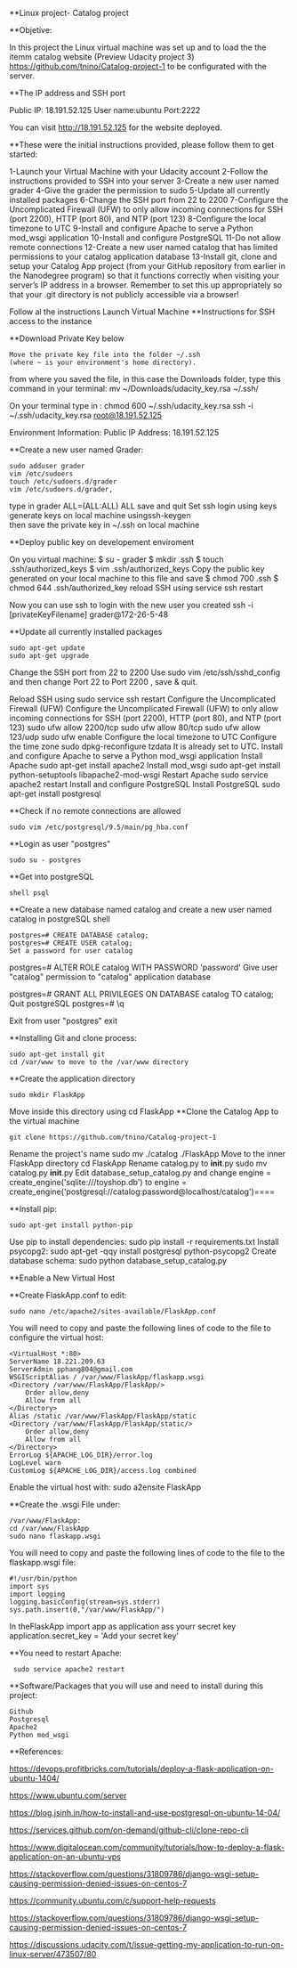 **Linux project- Catalog project

**Objetive: 

In this project the Linux virtual machine was set up and to load the the itemm catalog website (Preview Udacity project 3)
https://github.com/tnino/Catalog-project-1
to be configurated with the server. 

**The IP address and SSH port 

 Public IP: 18.191.52.125 
 User name:ubuntu
 Port:2222
 
You can visit http://18.191.52.125 for the website deployed.

**These were the initial instructions provided, please follow them to get started:

1-Launch your Virtual Machine with your Udacity account
2-Follow the instructions provided to SSH into your server
3-Create a new user named grader
4-Give the grader the permission to sudo
5-Update all currently installed packages
6-Change the SSH port from 22 to 2200
7-Configure the Uncomplicated Firewall (UFW) to only allow incoming connections for SSH (port 2200), HTTP (port 80), and NTP (port 123)
8-Configure the local timezone to UTC
9-Install and configure Apache to serve a Python mod_wsgi application
10-Install and configure PostgreSQL
11-Do not allow remote connections
12-Create a new user named catalog that has limited permissions to your catalog application database
13-Install git, clone and setup your Catalog App project (from your GitHub repository from earlier in the Nanodegree program) so that it functions correctly when visiting your server’s IP address in a browser. Remember to set this up appropriately so that your .git directory is not publicly accessible via a browser!

Follow al the instructions
Launch Virtual Machine
**Instructions for SSH access to the instance

**Download Private Key below
	
	Move the private key file into the folder ~/.ssh 
	(where ~ is your environment's home directory).

from where you saved the file, in this case the Downloads folder, type this command in your terminal:
	mv ~/Downloads/udacity_key.rsa ~/.ssh/

On your terminal type in :
	chmod 600 ~/.ssh/udacity_key.rsa
	ssh -i ~/.ssh/udacity_key.rsa root@18.191.52.125

Environment Information:
Public IP Address: 18.191.52.125

**Create a new user named Grader:
	
	sudo adduser grader
	vim /etc/sudoers
	touch /etc/sudoers.d/grader
	vim /etc/sudoers.d/grader, 
type in grader 
	ALL=(ALL:ALL) ALL
		save and quit
	Set ssh login using keys
	generate keys on local machine usingssh-keygen  
	then save the private key in ~/.ssh on local machine

**Deploy public key on developement enviroment

On you virtual machine:
	$ su - grader
	$ mkdir .ssh
	$ touch .ssh/authorized_keys
	$ vim .ssh/authorized_keys
Copy the public key generated on your local machine to this file and save
	$ chmod 700 .ssh
	$ chmod 644 .ssh/authorized_key
reload SSH using service
	ssh restart

Now you can use ssh to login with the new user you created
	ssh -i [privateKeyFilename] grader@172-26-5-48

**Update all currently installed packages

	sudo apt-get update
	sudo apt-get upgrade
	
Change the SSH port from 22 to 2200
	Use sudo vim /etc/ssh/sshd_config and then change Port 22 to Port 2200 , save & quit.

Reload SSH using sudo service ssh restart
	Configure the Uncomplicated Firewall (UFW)
	Configure the Uncomplicated Firewall (UFW) to only allow incoming connections for SSH (port 2200), HTTP (port 80), and NTP (port 123)
	sudo ufw allow 2200/tcp
	sudo ufw allow 80/tcp
	sudo ufw allow 123/udp
	sudo ufw enable 
	Configure the local timezone to UTC
	Configure the time zone sudo dpkg-reconfigure tzdata
	It is already set to UTC.
	Install and configure Apache to serve a Python mod_wsgi application
	Install Apache sudo apt-get install apache2
	Install mod_wsgi sudo apt-get install python-setuptools libapache2-mod-wsgi
	Restart Apache sudo service apache2 restart
	Install and configure PostgreSQL
	Install PostgreSQL sudo apt-get install postgresql

**Check if no remote connections are allowed 
	
	sudo vim /etc/postgresql/9.5/main/pg_hba.conf

**Login as user "postgres" 
	
	sudo su - postgres

**Get into postgreSQL 
	
	shell psql

**Create a new database named catalog and create a new user named catalog in postgreSQL shell
	
	postgres=# CREATE DATABASE catalog;
	postgres=# CREATE USER catalog;
	Set a password for user catalog

postgres=# ALTER ROLE catalog WITH PASSWORD 'password'
Give user "catalog" permission to "catalog" application database

postgres=# GRANT ALL PRIVILEGES ON DATABASE catalog TO catalog;
	Quit postgreSQL postgres=# \q

Exit from user  "postgres"
	exit

**Installing Git and clone process:
	
	sudo apt-get install git
	cd /var/www to move to the /var/www directory

**Create the application directory 
	
	sudo mkdir FlaskApp

Move inside this directory using 
	cd FlaskApp
**Clone the Catalog App to the virtual machine 
	
	git clone https://github.com/tnino/Catalog-project-1
	
Rename the project's name 
	sudo mv ./catalog ./FlaskApp
Move to the inner FlaskApp directory 
	cd FlaskApp
Rename catalog.py to __init__.py 
	sudo mv catalog.py __init__.py
Edit database_setup_catalog.py and change engine = create_engine('sqlite:///toyshop.db') to engine = create_engine('postgresql://catalog:password@localhost/catalog')====

**Install pip:
	
	sudo apt-get install python-pip
Use pip to install dependencies: 
	sudo pip install -r requirements.txt
Install psycopg2:
	sudo apt-get -qqy install postgresql python-psycopg2
Create database schema:
	sudo python database_setup_catalog.py

**Enable a New Virtual Host

**Create FlaskApp.conf to edit: 

	sudo nano /etc/apache2/sites-available/FlaskApp.conf

You will need to copy and paste the following lines of code to the file to configure the virtual host:

    <VirtualHost *:80>
	ServerName 18.221.209.63
	ServerAdmin pphang804@gmail.com
	WSGIScriptAlias / /var/www/FlaskApp/flaskapp.wsgi
	<Directory /var/www/FlaskApp/FlaskApp/>
		Order allow,deny
		Allow from all
	</Directory>
	Alias /static /var/www/FlaskApp/FlaskApp/static
	<Directory /var/www/FlaskApp/FlaskApp/static/>
		Order allow,deny
		Allow from all
	</Directory>
	ErrorLog ${APACHE_LOG_DIR}/error.log
	LogLevel warn
	CustomLog ${APACHE_LOG_DIR}/access.log combined
  </VirtualHost>

Enable the virtual host with:
	sudo a2ensite FlaskApp

**Create the .wsgi File under:
	
	/var/www/FlaskApp:
	cd /var/www/FlaskApp
	sudo nano flaskapp.wsgi 

You will need to copy and paste the following lines of code to the file to the flaskapp.wsgi file:

	#!/usr/bin/python
	import sys
	import logging
	logging.basicConfig(stream=sys.stderr)
	sys.path.insert(0,"/var/www/FlaskApp/")

In theFlaskApp import app as application ass yourr secret key
	application.secret_key = 'Add your secret key'

**You need to restart Apache:

	 sudo service apache2 restart

**Software/Packages that you will use and need to install during this project:

	Github
	Postgresql
	Apache2
	Python mod_wsgi

**References:

https://devops.profitbricks.com/tutorials/deploy-a-flask-application-on-ubuntu-1404/

https://www.ubuntu.com/server

https://blog.jsinh.in/how-to-install-and-use-postgresql-on-ubuntu-14-04/

https://services.github.com/on-demand/github-cli/clone-repo-cli

https://www.digitalocean.com/community/tutorials/how-to-deploy-a-flask-application-on-an-ubuntu-vps

https://stackoverflow.com/questions/31809786/django-wsgi-setup-causing-permission-denied-issues-on-centos-7

https://community.ubuntu.com/c/support-help-requests

https://stackoverflow.com/questions/31809786/django-wsgi-setup-causing-permission-denied-issues-on-centos-7

https://discussions.udacity.com/t/issue-getting-my-application-to-run-on-linux-server/473507/80

